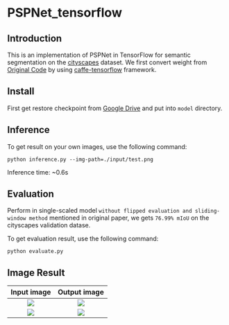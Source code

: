 # PSPNet_tensorflow
## Introduction
  This is an implementation of PSPNet in TensorFlow for semantic segmentation on the [cityscapes](https://www.cityscapes-dataset.com/) dataset. We first convert weight from [Original Code](https://github.com/hszhao/PSPNet) by using [caffe-tensorflow](https://github.com/ethereon/caffe-tensorflow) framework.

## Install
First get restore checkpoint from [Google Drive](https://drive.google.com/drive/folders/0B9CKOTmy0DyacmNpNlhyb1lmbU0?usp=sharing) and put into `model` directory.

## Inference
To get result on your own images, use the following command:
```
python inference.py --img-path=./input/test.png
```
Inference time:  ~0.6s 

## Evaluation
Perform in single-scaled model `without flipped evaluation and sliding-window method` mentioned in original paper, we gets `76.99% mIoU` on the cityscapes validation datase.

To get evaluation result, use the following command: 
```
python evaluate.py
```

## Image Result
Input image                |  Output image
:-------------------------:|:-------------------------:
![](https://github.com/hellochick/PSPNet_tensorflow/blob/master/input/test.png)  |  ![](https://github.com/hellochick/PSPNet_tensorflow/blob/master/output/test.png)
![](https://github.com/hellochick/PSPNet_tensorflow/blob/master/input/test2.png)  |  ![](https://github.com/hellochick/PSPNet_tensorflow/blob/master/output/test2.png)
